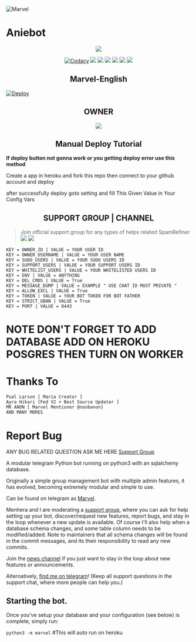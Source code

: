 ![Marvel](https://telegra.ph/file/7944090b9aca51ef8f562.jpg)
# Aniebot 

<p align="center";

<a href="https://github.com/Anieteam/AnieRobot"> <img src="https://img.shields.io/badge/Accepting-Contribution-red?style=for-the-badge&logo=appveyor" /></a>        

</p>

<p align="center">
    <a href="https://app.codacy.com/manual/Anieteam/Aniebots/dashboard"> <img src="https://img.shields.io/codacy/grade/4d58f2a402b54aed8a7d95f7add45a81?color=brightgreen&logo=codacy&logoColor=green&style=for-the-badge" alt="Codacy" /></a>
    <a href="https://github.com/Anieteam/AnieRobot"> <img src="https://img.shields.io/github/languages/code-size/noobanon/missmarvel?color=purple&style=for-the-badge" /></a>
    <a href="https://github.com/noobanon/missmarvel/commits/noobanon"> <img src="https://img.shields.io/github/last-commit/noobanon/missmarvel?color=red&style=for-the-badge" /></a>
    <a href="https://github.com/noonanon/missmarvel/issues"> <img src="https://img.shields.io/github/issues/noobanon/missmarvel?color=yellow&style=for-the-badge" /></a>
    <a href="https://github.com/noobanon/missmarvel/network/members"> <img src="https://img.shields.io/github/forks/noobanon/missmarvel?color=green&style=for-the-badge" /></a>  
    <a href="https://pypi.org/project/python-telegram-bot/"> <img src="https://img.shields.io/pypi/v/python-telegram-bot?color=yellow&label=python-telegram-bot&logo=python&logoColor=green&style=for-the-badge" /></a>
     <a href="https://github.com/noobanon/missmarvel/graphs/contributors?from=2021-05-23&to=2021-06-04&type=c"> <img src="https://img.shields.io/github/contributors/noobanon/missmarvel?style=for-the-badge" /></a>        
</p>

<h2 align="center";>Marvel-English</h2>

[![Deploy](https://www.herokucdn.com/deploy/button.svg)](https://heroku.com/deploy?template=https://github.com/noobanon/missmarvel)


<h2 align="center";>OWNER</h2>

<p align='center'>   <a href="https://t.me/FakeMasked"> <img src="https://img.shields.io/badge/Owner-noobanon-red?style=for-the-badge&logo=telegram" /></a> </p>

<h2 align="center";> Manual Deploy Tutorial</h2>

<b>If deploy button not gonna work or you getting deploy error use this method</b>

Create a app in heroku and fork this repo then  connect to your github account and deploy

after successfully deploy goto setting and fill This Given Value in Your Config Vars

<h2 align="center";>SUPPORT GROUP | CHANNEL</h2>

> Join official support group for any types of helps related SpamRefiner <br>
<a href="https://t.me/TheBotSupport"><img src="https://img.shields.io/badge/Join-Telegram%20Channel-red.svg?logo=Telegram"></a>
<a href="https://t.me/TheBotSupports"><img src="https://img.shields.io/badge/Join-Telegram%20Group-blue.svg?logo=telegram"></a>
```
KEY = OWNER_ID | VALUE = YOUR USER ID 
KEY = OWNER_USERNAME | VALUE = YOUR USER NAME  
KEY = SUDO_USERS | VALUE = YOUR SUDO USERS ID 
KEY = SUPPORT_USERS | VALUE = YOUR SUPPORT USERS ID 
KEY = WHITELIST_USERS | VALUE = YOUR WHITELISTED USERS ID 
KEY = ENV | VALUE = ANYTHING 
KEY = DEL_CMDS | VALUE = True 
KEY = MESSAGE_DUMP | VALUE = EXAMPLE " USE CHAT ID MUST PRIVATE " 
KEY = ALLOW_EXCL | VALUE = True 
KEY = TOKEN | VALUE = YOUR BOT TOKEN FOR BOT FATHER 
KEY = STRICT_GBAN | VALUE = True 
KEY = PORT | VALUE = 8443 
```
# NOTE DON'T FORGET TO ADD DATABASE ADD ON HEROKU POSGRES THEN TURN ON WORKER
# Thanks To
```
Pual Larson [ Maria Creator ]
Ayra Hikari [Fed V2 + Best Source Updater ]
MR ANON [ Marvel Mentioner @noobanon]
AND MANY MORES
```

# Report Bug
ANY BUG RELATED QUESTION ASK ME HERE
[Support Group](https://t.me/TheBotSupports)


A modular telegram Python bot running on python3 with an sqlalchemy database.

Originally a simple group management bot with multiple admin features, it has evolved, becoming extremely modular and 
simple to use.

Can be found on telegram as [Marvel](https://t.me/MissMarvel_bot). 

Menhera and I are moderating a [support group](https://t.me/ThebotSupports), where you can ask for help setting up your
bot, discover/request new features, report bugs, and stay in the loop whenever a new update is available. Of course
I'll also help when a database schema changes, and some table column needs to be modified/added. Note to maintainers that all schema changes will be found in the commit messages, and its their responsibility to read any new commits.

Join the [news channel](https://t.me/TheBotSupport) if you just want to stay in the loop about new features or
announcements.

Alternatively, [find me on telegram](https://t.me/noobanon)! (Keep all support questions in the support chat, where more people can help you.)

## Starting the bot.

Once you've setup your database and your configuration (see below) is complete, simply run:

`python3 -m marvel` #This will auto run on heroku


